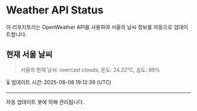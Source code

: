 
# Weather API Status

이 리포지토리는 OpenWeather API를 사용하여 서울의 날씨 정보를 자동으로 업데이트합니다.

## 현재 서울 날씨
> 서울의 현재 날씨: overcast clouds, 온도: 24.22°C, 습도: 89%

⏳ 업데이트 시간: 2025-08-08 19:12:39 (UTC)

---
자동 업데이트 봇에 의해 관리됩니다.
